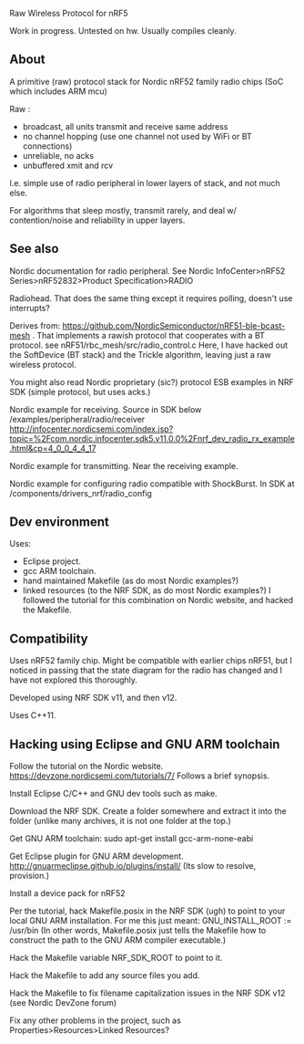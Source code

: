 
Raw Wireless Protocol for nRF5

Work in progress.  Untested on hw.  Usually compiles cleanly.

About
-

A primitive (raw) protocol stack for Nordic nRF52 family radio chips (SoC which includes ARM mcu)

Raw :
- broadcast, all units transmit and receive same address
- no channel hopping (use one channel not used by WiFi or BT connections)
- unreliable, no acks
- unbuffered xmit and rcv

I.e. simple use of radio peripheral in lower layers of stack, and not much else.

For algorithms that sleep mostly, transmit rarely, and deal w/ contention/noise and reliability in upper layers.

See also
-

Nordic documentation for radio peripheral.  See Nordic InfoCenter>nRF52 Series>nRF52832>Product Specification>RADIO

Radiohead.  That does the same thing except it requires polling, doesn't use interrupts?

Derives from:  https://github.com/NordicSemiconductor/nRF51-ble-bcast-mesh . That implements a rawish protocol that cooperates with a BT protocol.  see nRF51/rbc_mesh/src/radio_control.c
Here, I have hacked out the SoftDevice (BT stack) and the Trickle algorithm, leaving just a raw wireless protocol.

You might also read Nordic proprietary (sic?) protocol ESB examples in NRF SDK (simple protocol, but uses acks.)

Nordic example for receiving.  Source in SDK below /examples/peripheral/radio/receiver    http://infocenter.nordicsemi.com/index.jsp?topic=%2Fcom.nordic.infocenter.sdk5.v11.0.0%2Fnrf_dev_radio_rx_example.html&cp=4_0_0_4_4_17

Nordic example for transmitting.  Near the receiving example.

Nordic example for configuring radio compatible with ShockBurst.  In SDK at /components/drivers_nrf/radio_config

Dev environment
-

Uses:
- Eclipse project.
- gcc ARM toolchain.
- hand maintained Makefile (as do most Nordic examples?)
- linked resources (to the NRF SDK, as do most Nordic examples?)
I followed the tutorial for this combination on Nordic website, and hacked the Makefile.


 
Compatibility
-
 
Uses nRF52 family chip.
Might be compatible with earlier chips nRF51, but I noticed in passing that the state diagram for the radio has changed and I have not explored this thoroughly.
 
Developed using NRF SDK v11, and then v12.

Uses C++11.

 
Hacking using Eclipse and GNU ARM toolchain
-
Follow the tutorial on the Nordic website.  https://devzone.nordicsemi.com/tutorials/7/  Follows a brief synopsis.

Install Eclipse C/C++ and GNU dev tools such as make.

Download the NRF SDK.  Create a folder somewhere and extract it into the folder (unlike many archives, it is not one folder at the top.)

Get GNU ARM toolchain: sudo apt-get install  gcc-arm-none-eabi

Get Eclipse plugin for GNU ARM development.  http://gnuarmeclipse.github.io/plugins/install/  (Its slow to resolve, provision.)

Install a device pack for nRF52

Per the tutorial, hack Makefile.posix in the NRF SDK (ugh) to point to your local GNU ARM installation.  For me this just meant:  GNU_INSTALL_ROOT := /usr/bin
(In other words, Makefile.posix just tells the Makefile how to construct the path to the GNU ARM compiler executable.)

Hack the Makefile variable NRF_SDK_ROOT to point to it.

Hack the Makefile to add any source files you add.

Hack the Makefile to fix filename capitalization issues in the NRF SDK v12 (see Nordic DevZone forum)

Fix any other problems in the project, such as Properties>Resources>Linked Resources?
 
